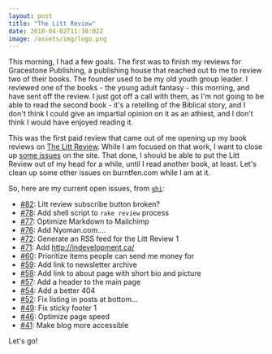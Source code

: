 ```yaml
---
layout: post
title: "The Litt Review"
date: 2018-04-02T11:38:02Z
image: /assets/img/logo.png
---
```


This morning, I had a few goals. The first was to finish my reviews for Gracestone Publishing, a publishing house that reached out to me to review two of their books. The founder used to be my old youth group leader. I reviewed one of the books - the young adult fantasy - this morning, and have sent off the review. I just got off a call with them, as I'm not going to be able to read the second book - it's a retelling of the Biblical story, and I don't think I could give an impartial opinion on it as an athiest, and I don't think I would have enjoyed reading it.

This was the first paid review that came out of me opening up my book reviews on [The Litt Review](https://burntfen.com/the-litt-review). While I am focused on that work, I want to close up [some issues](https://github.com/RichardLitt/richardlitt.github.com/issues?q=is%3Aissue+is%3Aopen+sort%3Aupdated-desc) on the site. That done, I should be able to put the Litt Review out of my head for a while, until I read another book, at least. Let's clean up some other issues on burntfen.com while I am at it.

So, here are my current open issues, from [`ghi`](https://github.com/stephencelis/ghi):

- [#82](https://github.com/RichardLitt/richardlitt.github.io/issues/82): Litt review subscribe button broken?
- [#78](https://github.com/RichardLitt/richardlitt.github.io/issues/78): Add shell script to `rake review` process
- [#77](https://github.com/RichardLitt/richardlitt.github.io/issues/77): Optimize Markdown to Mailchimp
- [#76](https://github.com/RichardLitt/richardlitt.github.io/issues/76): Add Nyoman.com....
- [#72](https://github.com/RichardLitt/richardlitt.github.io/issues/72): Generate an RSS feed for the Litt Review 1
- [#71](https://github.com/RichardLitt/richardlitt.github.io/issues/71): Add http://indevelopment.ca/
- [#60](https://github.com/RichardLitt/richardlitt.github.io/issues/60): Prioritize items people can send me money for
- [#59](https://github.com/RichardLitt/richardlitt.github.io/issues/59): Add link to newsletter archive
- [#58](https://github.com/RichardLitt/richardlitt.github.io/issues/58): Add link to about page with short bio and picture
- [#57](https://github.com/RichardLitt/richardlitt.github.io/issues/57): Add a header to the main page
- [#54](https://github.com/RichardLitt/richardlitt.github.io/issues/54): Add a better 404
- [#52](https://github.com/RichardLitt/richardlitt.github.io/issues/52): Fix listing in posts at bottom...
- [#49](https://github.com/RichardLitt/richardlitt.github.io/issues/49): Fix sticky footer 1
- [#46](https://github.com/RichardLitt/richardlitt.github.io/issues/46): Optimize page speed
- [#41](https://github.com/RichardLitt/richardlitt.github.io/issues/41): Make blog more accessible

Let's go!